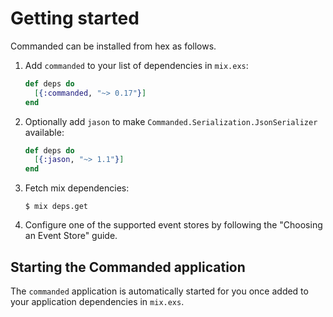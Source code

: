 # Getting started

Commanded can be installed from hex as follows.

1. Add `commanded` to your list of dependencies in `mix.exs`:

    ```elixir
    def deps do
      [{:commanded, "~> 0.17"}]
    end
    ```

2. Optionally add `jason` to make `Commanded.Serialization.JsonSerializer` available:

    ```elixir
    def deps do
      [{:jason, "~> 1.1"}]
    end
    ```

3. Fetch mix dependencies:

    ```console
    $ mix deps.get
    ```

4. Configure one of the supported event stores by following the "Choosing an Event Store" guide.

## Starting the Commanded application

The `commanded` application is automatically started for you once added to your application dependencies in `mix.exs`.
